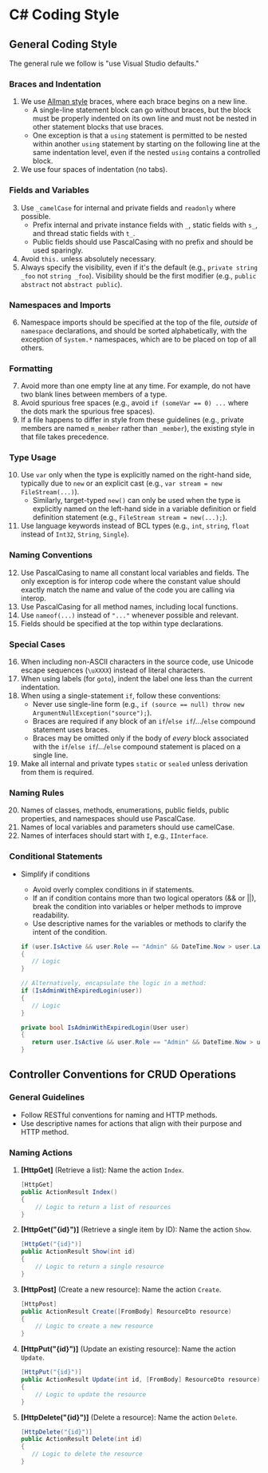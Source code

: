 # C# Coding Style

## General Coding Style

The general rule we follow is "use Visual Studio defaults."

### Braces and Indentation

1. We use [Allman style](http://en.wikipedia.org/wiki/Indent_style#Allman_style) braces, where each brace begins on a new line.
   - A single-line statement block can go without braces, but the block must be properly indented on its own line and must not be nested in other statement blocks that use braces.
   - One exception is that a `using` statement is permitted to be nested within another `using` statement by starting on the following line at the same indentation level, even if the nested `using` contains a controlled block.
2. We use four spaces of indentation (no tabs).

### Fields and Variables

3. Use `_camelCase` for internal and private fields and `readonly` where possible.
   - Prefix internal and private instance fields with `_`, static fields with `s_`, and thread static fields with `t_`.
   - Public fields should use PascalCasing with no prefix and should be used sparingly.
4. Avoid `this.` unless absolutely necessary.
5. Always specify the visibility, even if it's the default (e.g., `private string _foo` not `string _foo`). Visibility should be the first modifier (e.g., `public abstract` not `abstract public`).

### Namespaces and Imports

6. Namespace imports should be specified at the top of the file, *outside* of `namespace` declarations, and should be sorted alphabetically, with the exception of `System.*` namespaces, which are to be placed on top of all others.

### Formatting

7. Avoid more than one empty line at any time. For example, do not have two blank lines between members of a type.
8. Avoid spurious free spaces (e.g., avoid `if (someVar == 0) ...` where the dots mark the spurious free spaces).
9. If a file happens to differ in style from these guidelines (e.g., private members are named `m_member` rather than `_member`), the existing style in that file takes precedence.

### Type Usage

10. Use `var` only when the type is explicitly named on the right-hand side, typically due to `new` or an explicit cast (e.g., `var stream = new FileStream(...)`).
    - Similarly, target-typed `new()` can only be used when the type is explicitly named on the left-hand side in a variable definition or field definition statement (e.g., `FileStream stream = new(...);`).
11. Use language keywords instead of BCL types (e.g., `int`, `string`, `float` instead of `Int32`, `String`, `Single`).

### Naming Conventions

12. Use PascalCasing to name all constant local variables and fields. The only exception is for interop code where the constant value should exactly match the name and value of the code you are calling via interop.
13. Use PascalCasing for all method names, including local functions.
14. Use `nameof(...)` instead of `"..."` whenever possible and relevant.
15. Fields should be specified at the top within type declarations.

### Special Cases

16. When including non-ASCII characters in the source code, use Unicode escape sequences (`\uXXXX`) instead of literal characters.
17. When using labels (for `goto`), indent the label one less than the current indentation.
18. When using a single-statement `if`, follow these conventions:
    - Never use single-line form (e.g., `if (source == null) throw new ArgumentNullException("source");`).
    - Braces are required if any block of an `if`/`else if`/.../`else` compound statement uses braces.
    - Braces may be omitted only if the body of *every* block associated with the `if`/`else if`/.../`else` compound statement is placed on a single line.
19. Make all internal and private types `static` or `sealed` unless derivation from them is required.

### Naming Rules

20. Names of classes, methods, enumerations, public fields, public properties, and namespaces should use PascalCase.
21. Names of local variables and parameters should use camelCase.
22. Names of interfaces should start with `I`, e.g., `IInterface`.

### Conditional Statements

- Simplify if conditions
   - Avoid overly complex conditions in if statements.
   - If an if condition contains more than two logical operators (&& or ||), break the condition into variables or helper methods to improve readability.
   - Use descriptive names for the variables or methods to clarify the intent of the condition.

   ```csharp
   if (user.IsActive && user.Role == "Admin" && DateTime.Now > user.LastLogin.AddDays(30))
   {
      // Logic
   }

   // Alternatively, encapsulate the logic in a method:
   if (IsAdminWithExpiredLogin(user))
   {
      // Logic
   }

   private bool IsAdminWithExpiredLogin(User user)
   {
      return user.IsActive && user.Role == "Admin" && DateTime.Now > user.LastLogin.AddDays(30);
   }
   ```

## Controller Conventions for CRUD Operations

### General Guidelines

- Follow RESTful conventions for naming and HTTP methods.
- Use descriptive names for actions that align with their purpose and HTTP method.

### Naming Actions

1. **[HttpGet]** (Retrieve a list): Name the action `Index`.
   ```csharp
   [HttpGet]
   public ActionResult Index()
   {
       // Logic to return a list of resources
   }
   ```

2. **[HttpGet("{id}")]** (Retrieve a single item by ID): Name the action `Show`.
   ```csharp
   [HttpGet("{id}")]
   public ActionResult Show(int id)
   {
       // Logic to return a single resource
   }
   ```

3. **[HttpPost]** (Create a new resource): Name the action `Create`.
   ```csharp
   [HttpPost]
   public ActionResult Create([FromBody] ResourceDto resource)
   {
       // Logic to create a new resource
   }
   ```

4. **[HttpPut("{id}")]** (Update an existing resource): Name the action `Update`.
   ```csharp
   [HttpPut("{id}")]
   public ActionResult Update(int id, [FromBody] ResourceDto resource)
   {
       // Logic to update the resource
   }
   ```

5. **[HttpDelete("{id}")]** (Delete a resource): Name the action `Delete`.
   ```csharp
   [HttpDelete("{id}")]
   public ActionResult Delete(int id)
   {
      // Logic to delete the resource
   }
   ```